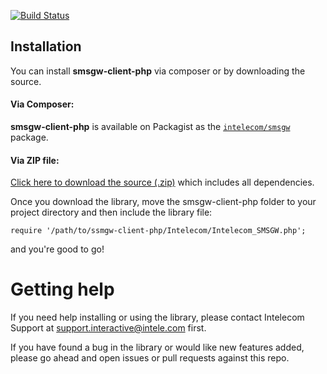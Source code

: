 [![Build Status](https://secure.travis-ci.org/Intelecom/smsgw-client-php.png?branch=master)](http://travis-ci.org/Intelecom/smsgw-client-php)

## Installation

You can install **smsgw-client-php** via composer or by downloading the source.

#### Via Composer:

**smsgw-client-php** is available on Packagist as the
[`intelecom/smsgw`](http://packagist.org/packages/intelecom/smsgw) package.

#### Via ZIP file:

[Click here to download the source
(.zip)](https://github.com/intelecom/smsgw-client-php/zipball/master) which includes all
dependencies.

Once you download the library, move the smsgw-client-php folder to your project
directory and then include the library file:

    require '/path/to/ssmgw-client-php/Intelecom/Intelecom_SMSGW.php';

and you're good to go!

# Getting help

If you need help installing or using the library, please contact Intelecom Support at support.interactive@intele.com first.

If you have found a bug in the library or would like new features added, please go ahead and open issues or pull requests against this repo.
